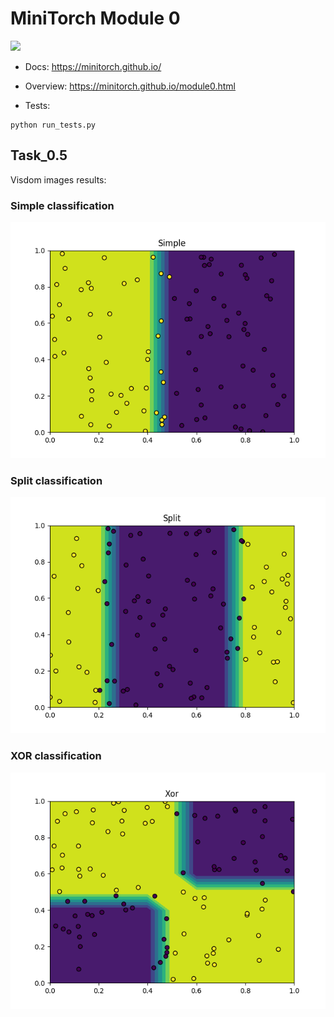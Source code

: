 # MiniTorch Module 0  

<img src="https://minitorch.github.io/_images/match.png" width="100px">

* Docs: https://minitorch.github.io/

* Overview: https://minitorch.github.io/module0.html

* Tests:

```
python run_tests.py
```

## Task_0.5

Visdom images results:

### Simple classification
![Simple](visdom_results/simple.png)

### Split classification
![Split](visdom_results/split.png)

### XOR classification
![XOR](visdom_results/xor.png)
